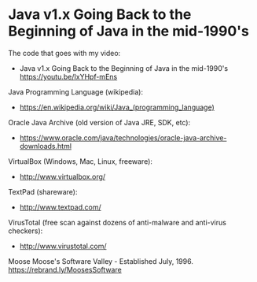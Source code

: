 # Java v1.x Going Back to the Beginning of Java in the mid-1990's

The code that goes with my video:
* Java v1.x Going Back to the Beginning of Java in the mid-1990's
https://youtu.be/IxYHpf-mEns

Java Programming Language (wikipedia):
* https://en.wikipedia.org/wiki/Java_(programming_language)

Oracle Java Archive (old version of Java JRE, SDK, etc):
* https://www.oracle.com/java/technologies/oracle-java-archive-downloads.html

VirtualBox (Windows, Mac, Linux, freeware):
* http://www.virtualbox.org/

TextPad (shareware):
* http://www.textpad.com/

VirusTotal (free scan against dozens of anti-malware and anti-virus checkers):
* http://www.virustotal.com/

Moose
Moose's Software Valley - Established July, 1996.
https://rebrand.ly/MoosesSoftware
